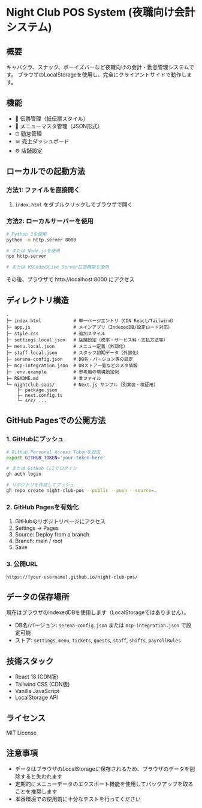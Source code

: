 # Night Club POS System (夜職向け会計システム)

## 概要
キャバクラ、スナック、ボーイズバーなど夜職向けの会計・勤怠管理システムです。
ブラウザのLocalStorageを使用し、完全にクライアントサイドで動作します。

## 機能
- 📝 伝票管理（紙伝票スタイル）
- 🍾 メニューマスタ管理（JSON形式）
- ⏰ 勤怠管理
- 📊 売上ダッシュボード
- ⚙️ 店舗設定

## ローカルでの起動方法

### 方法1: ファイルを直接開く
1. `index.html` をダブルクリックしてブラウザで開く

### 方法2: ローカルサーバーを使用
```bash
# Python 3を使用
python -m http.server 8000

# または Node.jsを使用
npx http-server

# または VSCodeのLive Server拡張機能を使用
```
その後、ブラウザで http://localhost:8000 にアクセス

## ディレクトリ構造
```
.
├─ index.html            # 単一ページエントリ（CDN React/Tailwind）
├─ app.js                # メインアプリ（IndexedDB/設定ロード対応）
├─ style.css             # 追加スタイル
├─ settings.local.json   # 店舗設定（税率・サービス料・支払方法等）
├─ menu.local.json       # メニュー定義（外部化）
├─ staff.local.json      # スタッフ初期データ（外部化）
├─ serena-config.json    # DB名・バージョン等の設定
├─ mcp-integration.json  # DBストア一覧などのメタ情報
├─ .env.example          # 参考用の環境設定例
├─ README.md             # 本ファイル
└─ nightclub-saas/       # Next.js サンプル（別実装・検証用）
    ├─ package.json
    ├─ next.config.ts
    └─ src/ ...
```

## GitHub Pagesでの公開方法

### 1. GitHubにプッシュ
```bash
# GitHub Personal Access Tokenを設定
export GITHUB_TOKEN='your-token-here'

# または GitHub CLIでログイン
gh auth login

# リポジトリを作成してプッシュ
gh repo create night-club-pos --public --push --source=.
```

### 2. GitHub Pagesを有効化
1. GitHubのリポジトリページにアクセス
2. Settings → Pages
3. Source: Deploy from a branch
4. Branch: main / root
5. Save

### 3. 公開URL
`https://[your-username].github.io/night-club-pos/`

## データの保存場所
現在はブラウザのIndexedDBを使用します（LocalStorageではありません）。
- DB名/バージョン: `serena-config.json` または `mcp-integration.json` で設定可能
- ストア: `settings`, `menu`, `tickets`, `guests`, `staff`, `shifts`, `payrollRules`

## 技術スタック
- React 18 (CDN版)
- Tailwind CSS (CDN版)
- Vanilla JavaScript
- LocalStorage API

## ライセンス
MIT License

## 注意事項
- データはブラウザのLocalStorageに保存されるため、ブラウザのデータを削除すると失われます
- 定期的にメニューデータのエクスポート機能を使用してバックアップを取ることを推奨します
- 本番環境での使用前に十分なテストを行ってください
